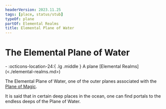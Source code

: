 ```yaml
---
headerVersion: 2023.11.25
tags: [place, status/stub]
typeOf: plane
partOf: Elemental Realms
title: Elemental Plane of Water
---
```

# The Elemental Plane of Water
<div class="grid cards ext-narrow-margin ext-one-column" markdown>
-    :octicons-location-24:{ .lg .middle } A plane [Elemental Realms](<./elemental-realms.md>)  
</div>


The Elemental Plane of Water, one of the outer planes associated with the [Plane of Magic](<../plane-of-magic.md>).

It is said that in certain deep places in the ocean, one can find portals to the endless deeps of the Plane of Water.